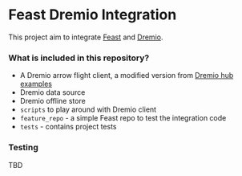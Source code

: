 # Feast Dremio Integration

This project aim to integrate [Feast](https://github.com/feast-dev/feast) and [Dremio](https://github.com/dremio/dremio-oss). 

### What is included in this repository?
- A Dremio arrow flight client, a modified version from [Dremio hub examples](https://github.com/dremio-hub/arrow-flight-client-examples/blob/main/python/example.py)
- Dremio data source
- Dremio offline store
- `scripts` to play around with Dremio client
- `feature_repo` - a simple Feast repo to test the integration code
- `tests` - contains project tests

### Testing
TBD
